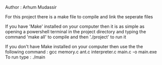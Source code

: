 Author : Arhum Mudassir

For this project there is a make file to compile and link the seperate files

If you have 'Make' installed on your computer then it is as simple as opening a powershell terminal in the project directory and 
typing the command 'make all' to compile and then './project' to run it

If you don't have Make installed on your computer then use the the following command : gcc memory.c ant.c interpreter.c main.c -o main.exe
To run type : ./main